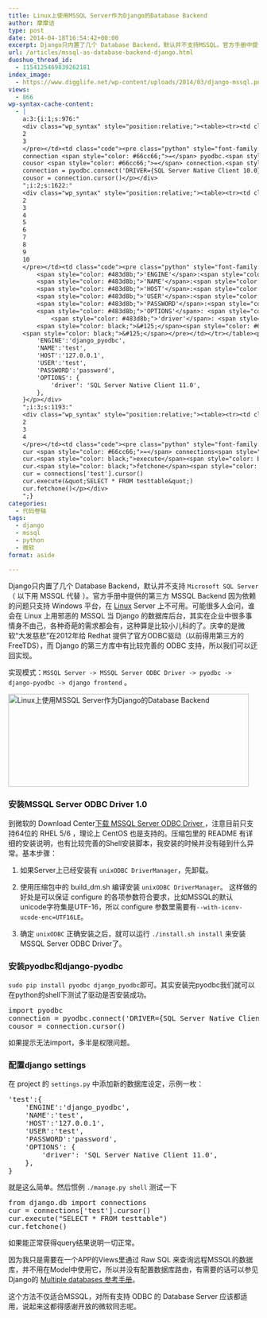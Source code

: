 ```yaml
---
title: Linux上使用MSSQL Server作为Django的Database Backend
author: 摩摩诘
type: post
date: 2014-04-18T16:54:42+00:00
excerpt: Django只内置了几个 Database Backend，默认并不支持MSSQL。官方手册中提供的第三方 MSSQL Backend 因为依赖的问题只支持 Windows 平台，在 Linux Server 上不可用。庆幸的是微软“大发慈悲”在2012年给 Redhat 提供了官方ODBC驱动（以前得用第三方的FreeTDS），而 Django 的第三方库中有比较完善的 ODBC 支持，所以我们可以迂回实现。
url: /articles/mssql-as-database-backend-django.html
duoshuo_thread_id:
  - 1154125469839262181
index_image:
  - https://www.digglife.net/wp-content/uploads/2014/03/django-mssql.png
views:
  - 866
wp-syntax-cache-content:
  - |
    a:3:{i:1;s:976:"
    <div class="wp_syntax" style="position:relative;"><table><tr><td class="line_numbers"><pre>1
    2
    3
    </pre></td><td class="code"><pre class="python" style="font-family:monospace;"><span style="color: #ff7700;font-weight:bold;">import</span> pyodbc
    connection <span style="color: #66cc66;">=</span> pyodbc.<span style="color: black;">connect</span><span style="color: black;">&#40;</span><span style="color: #483d8b;">'DRIVER={SQL Server Native Client 10.0};SERVER=127.0.0.1;DATABASE=test;UID=user;PWD=password'</span><span style="color: black;">&#41;</span>
    cousor <span style="color: #66cc66;">=</span> connection.<span style="color: black;">cursor</span><span style="color: black;">&#40;</span><span style="color: black;">&#41;</span></pre></td></tr></table><p class="theCode" style="display:none;">import pyodbc
    connection = pyodbc.connect('DRIVER={SQL Server Native Client 10.0};SERVER=127.0.0.1;DATABASE=test;UID=user;PWD=password')
    cousor = connection.cursor()</p></div>
    ";i:2;s:1622:"
    <div class="wp_syntax" style="position:relative;"><table><tr><td class="line_numbers"><pre>1
    2
    3
    4
    5
    6
    7
    8
    9
    10
    </pre></td><td class="code"><pre class="python" style="font-family:monospace;"><span style="color: #483d8b;">'test'</span>:<span style="color: black;">&#123;</span>
        <span style="color: #483d8b;">'ENGINE'</span>:<span style="color: #483d8b;">'django_pyodbc'</span><span style="color: #66cc66;">,</span>
        <span style="color: #483d8b;">'NAME'</span>:<span style="color: #483d8b;">'test'</span><span style="color: #66cc66;">,</span>
        <span style="color: #483d8b;">'HOST'</span>:<span style="color: #483d8b;">'127.0.0.1'</span><span style="color: #66cc66;">,</span>
        <span style="color: #483d8b;">'USER'</span>:<span style="color: #483d8b;">'test'</span><span style="color: #66cc66;">,</span>
        <span style="color: #483d8b;">'PASSWORD'</span>:<span style="color: #483d8b;">'password'</span><span style="color: #66cc66;">,</span>
        <span style="color: #483d8b;">'OPTIONS'</span>: <span style="color: black;">&#123;</span>
            <span style="color: #483d8b;">'driver'</span>: <span style="color: #483d8b;">'SQL Server Native Client 11.0'</span><span style="color: #66cc66;">,</span>
        <span style="color: black;">&#125;</span><span style="color: #66cc66;">,</span>
    <span style="color: black;">&#125;</span></pre></td></tr></table><p class="theCode" style="display:none;">'test':{
        'ENGINE':'django_pyodbc',
        'NAME':'test',
        'HOST':'127.0.0.1',
        'USER':'test',
        'PASSWORD':'password',
        'OPTIONS': {
            'driver': 'SQL Server Native Client 11.0',
        },
    }</p></div>
    ";i:3;s:1193:"
    <div class="wp_syntax" style="position:relative;"><table><tr><td class="line_numbers"><pre>1
    2
    3
    4
    </pre></td><td class="code"><pre class="python" style="font-family:monospace;"><span style="color: #ff7700;font-weight:bold;">from</span> django.<span style="color: black;">db</span> <span style="color: #ff7700;font-weight:bold;">import</span> connections
    cur <span style="color: #66cc66;">=</span> connections<span style="color: black;">&#91;</span><span style="color: #483d8b;">'test'</span><span style="color: black;">&#93;</span>.<span style="color: black;">cursor</span><span style="color: black;">&#40;</span><span style="color: black;">&#41;</span>
    cur.<span style="color: black;">execute</span><span style="color: black;">&#40;</span><span style="color: #483d8b;">&quot;SELECT * FROM testtable&quot;</span><span style="color: black;">&#41;</span>
    cur.<span style="color: black;">fetchone</span><span style="color: black;">&#40;</span><span style="color: black;">&#41;</span></pre></td></tr></table><p class="theCode" style="display:none;">from django.db import connections
    cur = connections['test'].cursor()
    cur.execute(&quot;SELECT * FROM testtable&quot;)
    cur.fetchone()</p></div>
    ";}
categories:
  - 代码卷轴
tags:
  - django
  - mssql
  - python
  - 微软
format: aside

---
```

Django只内置了几个 Database Backend，默认并不支持 `Microsoft SQL Server`（ 以下用 MSSQL 代替 ）。官方手册中提供的第三方 MSSQL Backend 因为依赖的问题只支持 Windows 平台，在 <a href="https://www.digglife.net/articles/category/about_ubuntu" title="Linux相关文章" target="_blank">Linux</a> Server 上不可用。可能很多人会问，谁会在 Linux 上用邪恶的 MSSQL 当 Django 的数据库后台，其实在企业中很多事情身不由己，各种奇葩的需求都会有，这种算是比较小儿科的了。庆幸的是微软“大发慈悲”在2012年给 Redhat 提供了官方ODBC驱动（以前得用第三方的FreeTDS），而 Django 的第三方库中有比较完善的 ODBC 支持，所以我们可以迂回实现。

<!--more-->

实现模式：`MSSQL Server -> MSSQL Server ODBC Driver -> pyodbc -> django-pyodbc -> django frontend` 。

<img src="http://digglife.qiniudn.com/wp-content/uploads/2014/04/mssql-django.jpg" alt="Linux上使用MSSQL Server作为Django的Database Backend" width="484" height="187" class="alignnone size-full wp-image-3921" />

### 安装MSSQL Server ODBC Driver 1.0

到微软的 Download Center<a href="http://www.microsoft.com/en-us/download/details.aspx?id=28160" title="Microsoft® SQL Server® ODBC Driver 1.0 for Linux " target="_blank">下载 MSSQL Server ODBC Driver </a>，注意目前只支持64位的 RHEL 5/6 ，理论上 CentOS 也是支持的。压缩包里的 README 有详细的安装说明，也有比较完善的Shell安装脚本，我安装的时候并没有碰到什么异常。基本步骤：

  1. 如果Server上已经安装有 `unixODBC DriverManager`，先卸载。
  2. 使用压缩包中的 build_dm.sh 编译安装 `unixODBC DriverManager`。
这样做的好处是可以保证 configure 的各项参数符合要求，比如MSSQL的默认unicode字符集是UTF-16，所以 configure 参数里需要有`--with-iconv-ucode-enc=UTF16LE`。

  3. 确定 `unixODBC` 正确安装之后，就可以运行 `./install.sh install` 来安装 MSSQL Server ODBC Driver了。

### 安装pyodbc和django-pyodbc

`sudo pip install pyodbc django_pyodbc`即可。其实安装完pyodbc我们就可以在python的shell下测试了驱动是否安装成功。

<pre lang='python' line='1'>import pyodbc
connection = pyodbc.connect('DRIVER={SQL Server Native Client 10.0};SERVER=127.0.0.1;DATABASE=test;UID=user;PWD=password')
cousor = connection.cursor()
</pre>

如果提示无法import，多半是权限问题。

### 配置django settings

在 project 的 `settings.py` 中添加新的数据库设定，示例一枚：

<pre lang='python' line='1'>'test':{
    'ENGINE':'django_pyodbc',
    'NAME':'test',
    'HOST':'127.0.0.1',
    'USER':'test',
    'PASSWORD':'password',
    'OPTIONS': {
        'driver': 'SQL Server Native Client 11.0',
    },
}
</pre>

就是这么简单。然后惯例 `./manage.py shell` 测试一下

<pre lang='python' line='1'>from django.db import connections
cur = connections['test'].cursor()
cur.execute("SELECT * FROM testtable")
cur.fetchone()
</pre>

如果能正常获得query结果说明一切正常。

因为我只是需要在一个APP的Views里通过 Raw SQL 来查询远程MSSQL的数据库，并不用在Model中使用它，所以并没有配置数据库路由，有需要的话可以参见Django的 <a href="https://docs.djangoproject.com/en/1.6/topics/db/multi-db/#topics-db-multi-db-hints" title="Django Multiple databases 参考手册" target="_blank">Multiple databases 参考手册</a>。

这个方法不仅适合MSSQL，对所有支持 ODBC 的 Database Server 应该都适用，说起来这都得感谢开放的微软同志呢。